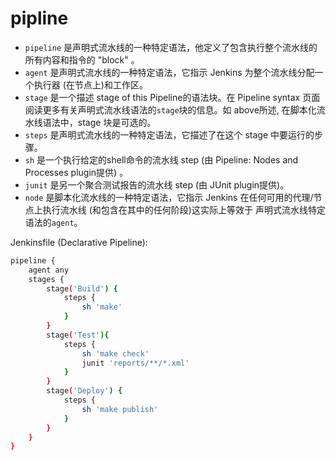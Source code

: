 # pipline

- `pipeline` 是声明式流水线的一种特定语法，他定义了包含执行整个流水线的所有内容和指令的 "block" 。
- `agent` 是声明式流水线的一种特定语法，它指示 Jenkins 为整个流水线分配一个执行器 (在节点上)和工作区。
- `stage` 是一个描述 stage of this Pipeline的语法块。在 Pipeline syntax 页面阅读更多有关声明式流水线语法的`stage`块的信息。如 above所述, 在脚本化流水线语法中，stage 块是可选的。
- `steps` 是声明式流水线的一种特定语法，它描述了在这个 stage 中要运行的步骤。
- `sh` 是一个执行给定的shell命令的流水线 step (由 Pipeline: Nodes and Processes plugin提供) 。
- `junit` 是另一个聚合测试报告的流水线 step (由 JUnit plugin提供)。
- `node` 是脚本化流水线的一种特定语法，它指示 Jenkins 在任何可用的代理/节点上执行流水线 (和包含在其中的任何阶段)这实际上等效于 声明式流水线特定语法的`agent`。


Jenkinsfile (Declarative Pipeline):

```bash
pipeline { 
    agent any 
    stages {
        stage('Build') { 
            steps { 
                sh 'make' 
            }
        }
        stage('Test'){
            steps {
                sh 'make check'
                junit 'reports/**/*.xml' 
            }
        }
        stage('Deploy') {
            steps {
                sh 'make publish'
            }
        }
    }
}
```